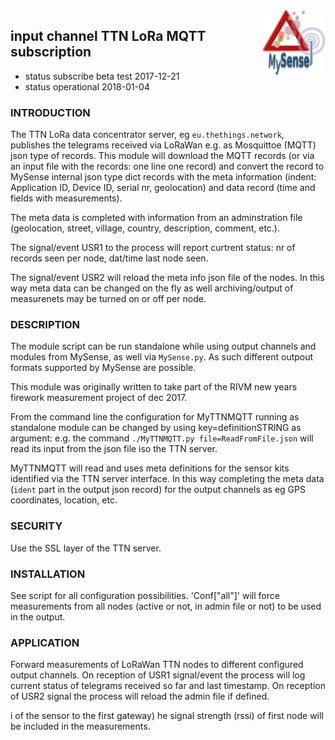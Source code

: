 <img src="images/MySense-logo.png" align=right width=100>

## input channel TTN LoRa MQTT subscription
* status subscribe beta test 2017-12-21
* status operational 2018-01-04

### INTRODUCTION
The TTN LoRa data concentrator server, eg `eu.thethings.network`,  publishes the telegrams received via LoRaWan e.g. as Mosquittoe (MQTT) json type of records.
This module will download the MQTT records (or via an input file with the records: one line one record) and convert the record to MySense internal json type dict records with the meta information (indent: Application ID, Device ID, serial nr, geolocation) and data record (time and fields with measurements).

The meta data is completed with information from an adminstration file (geolocation, street, village, country, description, comment, etc.).

The signal/event USR1 to the process will report curtrent status: nr of records seen per node, dat/time last node seen.

The signal/event USR2 will reload the meta info json file of the nodes. In this way meta data can be changed on the fly as well archiving/output of measurenets may be turned on or off per node.

### DESCRIPTION
The module script can be run standalone while using output channels and modules from MySense, as well via `MySense.py`. As such different outpout formats supported by MySense are possible.

This module was originally written to take part of the RIVM new years firework measurement project of dec 2017.

From the command line the configuration for MyTTNMQTT running as standalone module can be changed by using key=definitionSTRING as argument: e.g. the command `./MyTTNMQTT.py file=ReadFromFile.json` will read its input from the json file iso the TTN server.

MyTTNMQTT will read and uses meta definitions for the sensor kits identified via the TTN server interface. In this way completing the meta data (`ident` part in the output json record) for the output channels as eg GPS coordinates, location, etc.

### SECURITY
Use the SSL layer of the TTN server.

### INSTALLATION
See script for all configuration possibilities. 'Conf["all"]' will force measurements from all nodes (active or not, in admin file or not) to be used in the output.

### APPLICATION
Forward measurements of LoRaWan TTN nodes to different configured output channels.
On reception of USR1 signal/event the process will log current status of telegrams received so far and last timestamp.
On reception of USR2 signal the process will reload the admin file if defined.

i of the sensor to the first gateway) he signal strength (rssi) of first node will be included in the measurements.
